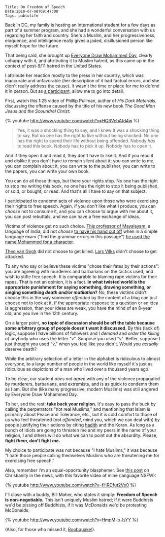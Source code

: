     Title: On Freedom of Speech
    Date:2010-07-08T09:47:00
    Tags: pablolife

Back in DC, my family is hosting an international student for a few days as
part of a summer program, and she had a wonderful conversation with us
regarding her faith and country. She's a Muslim, and her progressiveness,
eloquence, and intelligence really gives a jaded, disillusioned person like
myself hope for the future.

That being said, she brought up [Everyone Draw Mohammed Day][1], clearly
unhappy with it, and attributing it to Muslim hatred, as this came up in the
context of post-9/11 hatred in the United States.

I attribute her reaction mostly to the press in her country, which was
inaccurate and unfavorable (her description of it had factual errors, and she
didn't really address the cause). It wasn't the time or place for me to defend
it in person. But as [a participant][2], allow me to go into detail.

First, watch this 1:25 video of Phillip Pullman, author of _His Dark
Materials_, discussing the offense caused by the title of his new book _The
Good Man Jesus and the Scoundrel Christ_:

{% youtube http://www.youtube.com/watch?v=HQ3VcbAfd4w %}

> Yes, it was a shocking thing to say, and I knew it was a shocking thing to
> say. But no one has the right to live without being shocked. No one has the
> right to spend their life without being offended. Nobody _has_ to read this
> book. Nobody has to pick it up. Nobody has to open it.

And if they open it and read it, they don't have to like it. And if you read
it and dislike it you don't have to remain silent about it; you can write to
me, you can complain about it, you can write to the publisher, you can write
to the papers, you can write your own book.

You can do all those things, but there your rights stop. No one has the right
to stop me writing this book, no one has the right to stop it being published,
or sold, or bought, or read. And that's all I have to say on that subject.

I participated to condemn acts of violence upon those who were exercising
their rights to free speech. Again, if you don't like what I produce, you can
_choose_ not to consume it, and you can choose to argue with me about it, you
can post rebuttals, and we can have a free exchange of ideas.

Victims of violence get no such choice. [This professor of Mayalayam][3], a
language of India, did not _choose_ [to have his hand cut off][4] when in a
simple language exam ("find the grammar errors in this passage") [he used the
name Mohammed for a character][5].

[Theo van Gogh][6] did not choose to get killed. [Lars Vilks][7] didn't choose
to get attacked.

To any who say or believe these victims "chose their fates by their actions":
you are agreeing with murderers and barbarians on the tactics used, and wish
to stifle free speech. It is comparable to blaming rape victims for their
rapes. That is not an opinion, it is a fact. **In what twisted world is the
appropriate punishment for saying something, drawing something, or singing
something _death and/or mutilation_?** No, these victims didn't choose this in
the way someone _offended_ by the content of a blog can just choose not to
look at it. If the appropriate response to a question or an idea is
aggression, than your ideas are weak, you have the mind of an 8-year old, and
you live in the 12th century.

On a larger point, **no topic of discussion should be off the table because
some arbitrary group of people doesn't want it discussed.** By this (lack of)
logic, suppose I have billions of followers and I _demand_ and _order the
killing of_ anybody who uses the letter "v". Suppose you used "v". Better,
suppose I just thought you used "v," when you feel like you didn't. Would you
_actually_ deserve death?

While the arbitrary selection of a letter in the alphabet is ridiculous to
almost everyone, to a large number of people in the world like myself it's
just as ridiculous as depictions of a man who lived over a thousand years ago.

To be clear, our student _does not agree_ with any of the violence propagated
by murderers, barbarians, and extremists, and is as quick to condemn them as I
am. But she (like many progressive, modern Muslims) was still angered by
Everyone Draw Mohammed Day.

To her, and the rest: **take back your religion.** It's easy to pass the buck
by calling the perpetrators "not real Muslims," and mentioning that Islam is
primarily about Peace and Tolerance, etc., but it is cold comfort to those of
us who feel threatened (not _offended_, mind you, which we can deal with) by
people justifying their actions by citing [hadith][8] and the Koran. As long
as a bunch of idiots are going to threaten me and my peers in the name of your
religion, I and others will do what we can to point out the absurdity. Please,
**fight _them_, don't fight _me_.**

My choice to participate was not because "I hate Muslims," it was because "I
hate those people calling themselves Muslims who are threatening me for
exercising free speech."

Also, remember I'm an equal-opportunity blasphemer. See [this post][9] on
Christianity in the news, with this favorite video of mine (language NSFW):

{% youtube http://www.youtube.com/watch?v=fHRDfut2Vx0 %}

I'll close with a buddy, Bill Maher, who states it simply: **Freedom of Speech
is non-negotiable.** This isn't uniquely Muslim hatred; if it were Buddhists
we'd be pissing off Buddhists, if it was McDonalds we'd be protesting
McDonalds.

{% youtube http://www.youtube.com/watch?v=HmpM-b-IsYY %}

(Also, for those who missed it, [Boobquake!][10]).


   [1]: http://en.wikipedia.org/wiki/Everybody_Draw_Mohammed_Day
   [2]: http://www.morepaul.com/2010/05/everyone-draw-mohammed.html
   [3]: http://www.newmancollege.ac.in/faculty.htm
   [4]: http://timesofindia.indiatimes.com/india/Alleging-blasphemy-fanatics-hack-lecturers-hand/articleshow/6129146.cms
   [5]: http://www.asianews.it/news-en/Kerala,-hand-severed-of-Christian-Professor-accused-of-blasphemy-18843.html
   [6]: http://en.wikipedia.org/wiki/Theo_van_Gogh_(film_director)
   [7]: http://www.aolnews.com/world/article/muhammad-cartoonist-lars-vilks-attacked-during-college-lecture/19473427
   [8]: http://en.wikipedia.org/wiki/Hadith
   [9]: http://www.morepaul.com/2010/04/i-read-news.html
   [10]: http://en.wikipedia.org/wiki/Boobquake
